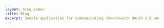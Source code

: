 ```yaml
---
layout: blog_index
title: Blog
excerpt: Sample application for communicating <b></b>with OAuth 2.0 and OpenID Connect providers. Demonstrates single-sign-on (SSO) with AppAuth for Android.
---
```

